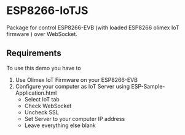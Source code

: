 # ESP8266-IoTJS
Package for control ESP8266-EVB (with loaded ESP8266 olimex IoT firmware ) over WebSocket.
 ## Requirements

To use this demo you have to

1. Use Olimex IoT Firmware on your ESP8266-EVB
2. Configure your computer as IoT Server using ESP-Sample-Application.html
	* Select IoT tab
	* Check WebSocket
	* Uncheck SSL
	* Set Server to your computer IP address
	* Leave everything else blank
